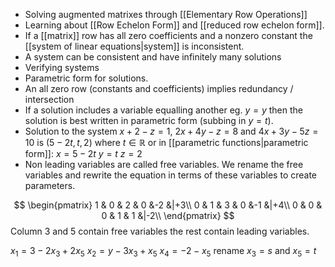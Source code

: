 - Solving augmented matrixes through [[Elementary Row Operations]]
- Learning about [[Row Echelon Form]] and [[reduced row echelon form]].
- If a [[matrix]] row has all zero coefficients and a nonzero constant the [[system of linear equations|system]] is inconsistent. 
- A system can be consistent and have infinitely many solutions
- Verifying systems
- Parametric form for solutions. 
- An all zero row (constants and coefficients) implies redundancy / intersection
- If a solution includes a variable equalling another eg. $y=y$ then the solution is best written in parametric form (subbing in $y=t$).
- Solution to the system $x+2-z=1$, $2x+4y-z=8$ and $4x+3y-5z=10$ is $(5-2t,t,2)$ where $t\in \mathbb{R}$ or in [[parametric functions|parametric form]]:
		$x=5-2t$
		$y=t$
		$z=2$
- Non leading variables are called free variables. We rename the free variables and rewrite the equation in terms of these variables to create parameters. 

$$
\begin{pmatrix}  
1 & 0 & 2 & 0 &-2 &|+3\\  
0 & 1 & 3 & 0 &-1 &|+4\\
0 & 0 & 0 & 1 & 1 &|-2\\
\end{pmatrix}
$$
Column 3 and 5 contain free variables the rest contain leading variables.

$x_1=3-2x_3+2x_5$
$x_2=y-3x_3+x_5$
$x_4=-2-x_5$
rename $x_3=s$ and $x_5=t$